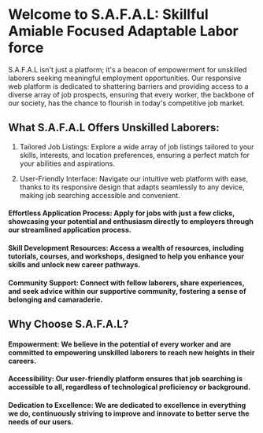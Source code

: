 # Welcome to S.A.F.A.L: Skillful Amiable Focused Adaptable Labor force

S.A.F.A.L isn't just a platform; it's a beacon of empowerment for unskilled laborers seeking meaningful employment opportunities. Our responsive web platform is dedicated to shattering barriers and providing access to a diverse array of job prospects, ensuring that every worker, the backbone of our society, has the chance to flourish in today's competitive job market.

## What S.A.F.A.L Offers Unskilled Laborers:

1) Tailored Job Listings: Explore a wide array of job listings tailored to your skills, interests, and location preferences, ensuring a perfect match for your abilities and aspirations.

2) User-Friendly Interface: Navigate our intuitive web platform with ease, thanks to its responsive design that adapts seamlessly to any device, making job searching accessible and convenient.

#### Effortless Application Process: Apply for jobs with just a few clicks, showcasing your potential and enthusiasm directly to employers through our streamlined application process.

#### Skill Development Resources: Access a wealth of resources, including tutorials, courses, and workshops, designed to help you enhance your skills and unlock new career pathways.

#### Community Support: Connect with fellow laborers, share experiences, and seek advice within our supportive community, fostering a sense of belonging and camaraderie.

## Why Choose S.A.F.A.L?

#### Empowerment: We believe in the potential of every worker and are committed to empowering unskilled laborers to reach new heights in their careers.

#### Accessibility: Our user-friendly platform ensures that job searching is accessible to all, regardless of technological proficiency or background.

#### Dedication to Excellence: We are dedicated to excellence in everything we do, continuously striving to improve and innovate to better serve the needs of our users.
